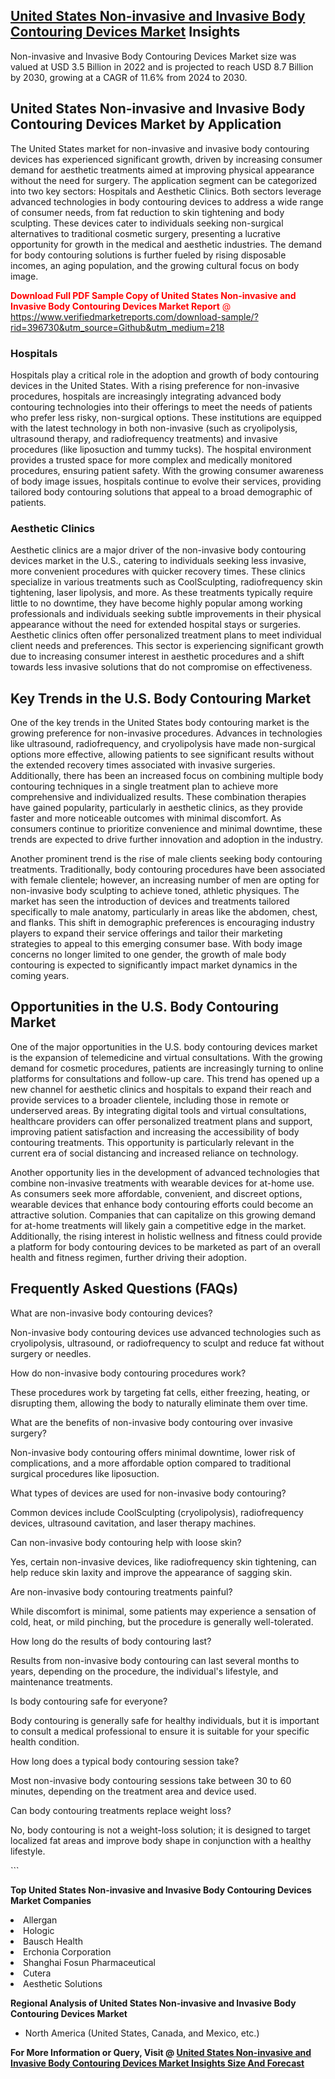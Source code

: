 <h2><a href="https://www.verifiedmarketreports.com/download-sample/?rid=396730&amp;utm_source=Github&amp;utm_medium=218" target="_blank">United States Non-invasive and Invasive Body Contouring Devices Market</a> Insights</h2><p>Non-invasive and Invasive Body Contouring Devices Market size was valued at USD 3.5 Billion in 2022 and is projected to reach USD 8.7 Billion by 2030, growing at a CAGR of 11.6% from 2024 to 2030.</p><p> <h2>United States Non-invasive and Invasive Body Contouring Devices Market by Application</h2> <p>The United States market for non-invasive and invasive body contouring devices has experienced significant growth, driven by increasing consumer demand for aesthetic treatments aimed at improving physical appearance without the need for surgery. The application segment can be categorized into two key sectors: Hospitals and Aesthetic Clinics. Both sectors leverage advanced technologies in body contouring devices to address a wide range of consumer needs, from fat reduction to skin tightening and body sculpting. These devices cater to individuals seeking non-surgical alternatives to traditional cosmetic surgery, presenting a lucrative opportunity for growth in the medical and aesthetic industries. The demand for body contouring solutions is further fueled by rising disposable incomes, an aging population, and the growing cultural focus on body image. <p><span class=""><span style="color: #ff0000;"><strong>Download Full PDF Sample Copy of United States Non-invasive and Invasive Body Contouring Devices Market Report</strong> @ </span><a href="https://www.verifiedmarketreports.com/download-sample/?rid=396730&amp;utm_source=Github&amp;utm_medium=218" target="_blank">https://www.verifiedmarketreports.com/download-sample/?rid=396730&amp;utm_source=Github&amp;utm_medium=218</a></span></p></p> <h3>Hospitals</h3> <p>Hospitals play a critical role in the adoption and growth of body contouring devices in the United States. With a rising preference for non-invasive procedures, hospitals are increasingly integrating advanced body contouring technologies into their offerings to meet the needs of patients who prefer less risky, non-surgical options. These institutions are equipped with the latest technology in both non-invasive (such as cryolipolysis, ultrasound therapy, and radiofrequency treatments) and invasive procedures (like liposuction and tummy tucks). The hospital environment provides a trusted space for more complex and medically monitored procedures, ensuring patient safety. With the growing consumer awareness of body image issues, hospitals continue to evolve their services, providing tailored body contouring solutions that appeal to a broad demographic of patients. <h3>Aesthetic Clinics</h3> <p>Aesthetic clinics are a major driver of the non-invasive body contouring devices market in the U.S., catering to individuals seeking less invasive, more convenient procedures with quicker recovery times. These clinics specialize in various treatments such as CoolSculpting, radiofrequency skin tightening, laser lipolysis, and more. As these treatments typically require little to no downtime, they have become highly popular among working professionals and individuals seeking subtle improvements in their physical appearance without the need for extended hospital stays or surgeries. Aesthetic clinics often offer personalized treatment plans to meet individual client needs and preferences. This sector is experiencing significant growth due to increasing consumer interest in aesthetic procedures and a shift towards less invasive solutions that do not compromise on effectiveness. <h2>Key Trends in the U.S. Body Contouring Market</h2> <p>One of the key trends in the United States body contouring market is the growing preference for non-invasive procedures. Advances in technologies like ultrasound, radiofrequency, and cryolipolysis have made non-surgical options more effective, allowing patients to see significant results without the extended recovery times associated with invasive surgeries. Additionally, there has been an increased focus on combining multiple body contouring techniques in a single treatment plan to achieve more comprehensive and individualized results. These combination therapies have gained popularity, particularly in aesthetic clinics, as they provide faster and more noticeable outcomes with minimal discomfort. As consumers continue to prioritize convenience and minimal downtime, these trends are expected to drive further innovation and adoption in the industry. <p>Another prominent trend is the rise of male clients seeking body contouring treatments. Traditionally, body contouring procedures have been associated with female clientele; however, an increasing number of men are opting for non-invasive body sculpting to achieve toned, athletic physiques. The market has seen the introduction of devices and treatments tailored specifically to male anatomy, particularly in areas like the abdomen, chest, and flanks. This shift in demographic preferences is encouraging industry players to expand their service offerings and tailor their marketing strategies to appeal to this emerging consumer base. With body image concerns no longer limited to one gender, the growth of male body contouring is expected to significantly impact market dynamics in the coming years. <h2>Opportunities in the U.S. Body Contouring Market</h2> <p>One of the major opportunities in the U.S. body contouring devices market is the expansion of telemedicine and virtual consultations. With the growing demand for cosmetic procedures, patients are increasingly turning to online platforms for consultations and follow-up care. This trend has opened up a new channel for aesthetic clinics and hospitals to expand their reach and provide services to a broader clientele, including those in remote or underserved areas. By integrating digital tools and virtual consultations, healthcare providers can offer personalized treatment plans and support, improving patient satisfaction and increasing the accessibility of body contouring treatments. This opportunity is particularly relevant in the current era of social distancing and increased reliance on technology. <p>Another opportunity lies in the development of advanced technologies that combine non-invasive treatments with wearable devices for at-home use. As consumers seek more affordable, convenient, and discreet options, wearable devices that enhance body contouring efforts could become an attractive solution. Companies that can capitalize on this growing demand for at-home treatments will likely gain a competitive edge in the market. Additionally, the rising interest in holistic wellness and fitness could provide a platform for body contouring devices to be marketed as part of an overall health and fitness regimen, further driving their adoption. <h2>Frequently Asked Questions (FAQs)</h2> <p>What are non-invasive body contouring devices?</p> <p>Non-invasive body contouring devices use advanced technologies such as cryolipolysis, ultrasound, or radiofrequency to sculpt and reduce fat without surgery or needles.</p> <p>How do non-invasive body contouring procedures work?</p> <p>These procedures work by targeting fat cells, either freezing, heating, or disrupting them, allowing the body to naturally eliminate them over time.</p> <p>What are the benefits of non-invasive body contouring over invasive surgery?</p> <p>Non-invasive body contouring offers minimal downtime, lower risk of complications, and a more affordable option compared to traditional surgical procedures like liposuction.</p> <p>What types of devices are used for non-invasive body contouring?</p> <p>Common devices include CoolSculpting (cryolipolysis), radiofrequency devices, ultrasound cavitation, and laser therapy machines.</p> <p>Can non-invasive body contouring help with loose skin?</p> <p>Yes, certain non-invasive devices, like radiofrequency skin tightening, can help reduce skin laxity and improve the appearance of sagging skin.</p> <p>Are non-invasive body contouring treatments painful?</p> <p>While discomfort is minimal, some patients may experience a sensation of cold, heat, or mild pinching, but the procedure is generally well-tolerated.</p> <p>How long do the results of body contouring last?</p> <p>Results from non-invasive body contouring can last several months to years, depending on the procedure, the individual's lifestyle, and maintenance treatments.</p> <p>Is body contouring safe for everyone?</p> <p>Body contouring is generally safe for healthy individuals, but it is important to consult a medical professional to ensure it is suitable for your specific health condition.</p> <p>How long does a typical body contouring session take?</p> <p>Most non-invasive body contouring sessions take between 30 to 60 minutes, depending on the treatment area and device used.</p> <p>Can body contouring treatments replace weight loss?</p> <p>No, body contouring is not a weight-loss solution; it is designed to target localized fat areas and improve body shape in conjunction with a healthy lifestyle.</p> ```</p><p><strong>Top United States Non-invasive and Invasive Body Contouring Devices Market Companies</strong></p><div data-test-id=""><p><li>Allergan</li><li> Hologic</li><li> Bausch Health</li><li> Erchonia Corporation</li><li> Shanghai Fosun Pharmaceutical</li><li> Cutera</li><li> Aesthetic Solutions</li></p><div><strong>Regional Analysis of&nbsp;United States Non-invasive and Invasive Body Contouring Devices Market</strong></div><ul><li dir="ltr"><p dir="ltr">North America&nbsp;(United States, Canada, and Mexico, etc.)</p></li></ul><p><strong>For More Information or Query, Visit @&nbsp;</strong><strong><a href="https://www.verifiedmarketreports.com/product/non-invasive-and-invasive-body-contouring-devices-market/?utm_source=Github&amp;utm_medium=218" target="_blank">United States Non-invasive and Invasive Body Contouring Devices Market Insights Size And Forecast</a></strong></p></div>
